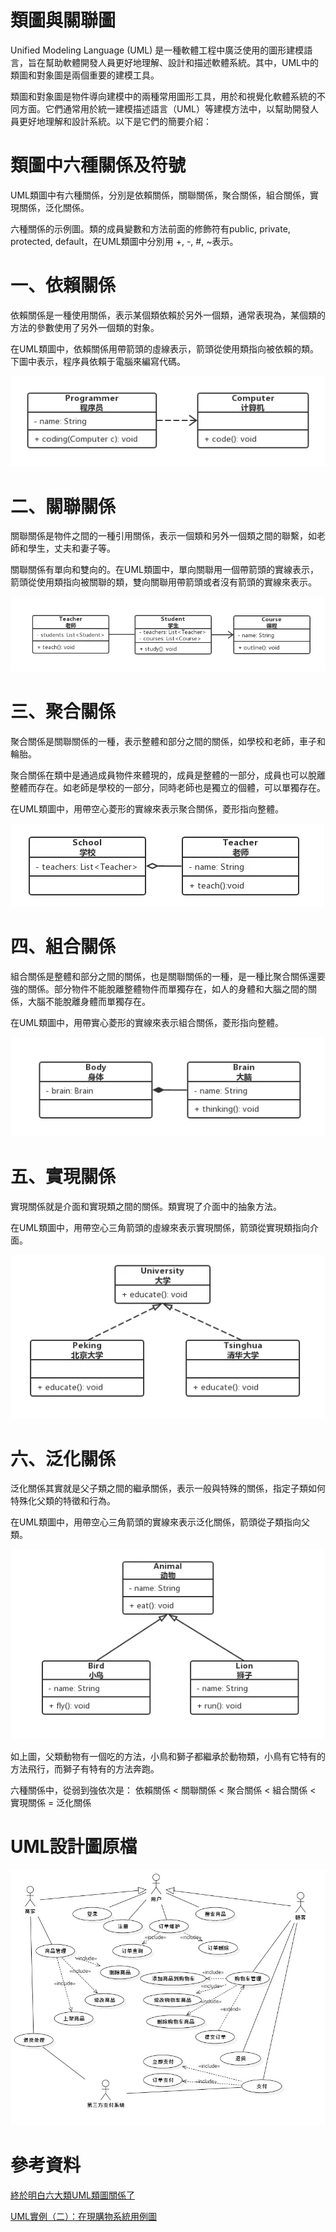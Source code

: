 # 類圖與關聯圖

Unified Modeling Language (UML) 是一種軟體工程中廣泛使用的圖形建模語言，旨在幫助軟體開發人員更好地理解、設計和描述軟體系統。其中，UML中的類圖和對象圖是兩個重要的建模工具。

類圖和對象圖是物件導向建模中的兩種常用圖形工具，用於和視覺化軟體系統的不同方面。它們通常用於統一建模描述語言（UML）等建模方法中，以幫助開發人員更好地理解和設計系統。以下是它們的簡要介紹：

# 類圖中六種關係及符號

UML類圖中有六種關係，分別是依賴關係，關聯關係，聚合關係，組合關係，實現關係，泛化關係。

六種關係的示例圖。類的成員變數和方法前面的修飾符有public, private, protected, default，在UML類圖中分別用 +, -, #, ~表示。

# 一、依賴關係

依賴關係是一種使用關係，表示某個類依賴於另外一個類，通常表現為，某個類的方法的參數使用了另外一個類的對象。

在UML類圖中，依賴關係用帶箭頭的虛線表示，箭頭從使用類指向被依賴的類。下圖中表示，程序員依賴于電腦來編寫代碼。

![image](https://github.com/11024153/Software/blob/main/one.jpg)

# 二、關聯關係

關聯關係是物件之間的一種引用關係，表示一個類和另外一個類之間的聯繫，如老師和學生，丈夫和妻子等。

關聯關係有單向和雙向的。在UML類圖中，單向關聯用一個帶箭頭的實線表示，箭頭從使用類指向被關聯的類，雙向關聯用帶箭頭或者沒有箭頭的實線來表示。

![image](https://github.com/11024153/Software/blob/main/two.jpg)

# 三、聚合關係

聚合關係是關聯關係的一種，表示整體和部分之間的關係，如學校和老師，車子和輪胎。

聚合關係在類中是通過成員物件來體現的，成員是整體的一部分，成員也可以脫離整體而存在。如老師是學校的一部分，同時老師也是獨立的個體，可以單獨存在。

在UML類圖中，用帶空心菱形的實線來表示聚合關係，菱形指向整體。

![image](https://github.com/11024153/Software/blob/main/three.jpg)

# 四、組合關係

組合關係是整體和部分之間的關係，也是關聯關係的一種，是一種比聚合關係還要強的關係。部分物件不能脫離整體物件而單獨存在，如人的身體和大腦之間的關係，大腦不能脫離身體而單獨存在。

在UML類圖中，用帶實心菱形的實線來表示組合關係，菱形指向整體。

![image](https://github.com/11024153/Software/blob/main/four.jpg)

# 五、實現關係

實現關係就是介面和實現類之間的關係。類實現了介面中的抽象方法。

在UML類圖中，用帶空心三角箭頭的虛線來表示實現關係，箭頭從實現類指向介面。

![image](https://github.com/11024153/Software/blob/main/five.jpg)

# 六、泛化關係

泛化關係其實就是父子類之間的繼承關係，表示一般與特殊的關係，指定子類如何特殊化父類的特徵和行為。

在UML類圖中，用帶空心三角箭頭的實線來表示泛化關係，箭頭從子類指向父類。

![image](https://github.com/11024153/Software/blob/main/six.jpg)

如上圖，父類動物有一個吃的方法，小鳥和獅子都繼承於動物類，小鳥有它特有的方法飛行，而獅子有特有的方法奔跑。

六種關係中，從弱到強依次是： 依賴關係 < 關聯關係 < 聚合關係 < 組合關係 < 實現關係 = 泛化關係

# UML設計圖原檔

![image](https://github.com/11024153/Software/blob/main/%E7%94%A8%E4%BE%8B.jpeg)

# 參考資料

[終於明白六大類UML類圖關係了](https://segmentfault.com/a/1190000021317534)

[UML實例（二）：在現購物系統用例圖](https://gitcode.csdn.net/65ed84b71a836825ed79c725.html?dp_token=eyJ0eXAiOiJKV1QiLCJhbGciOiJIUzI1NiJ9.eyJpZCI6NDAwNDA0LCJleHAiOjE3MjkxNTA5NjUsImlhdCI6MTcyODU0NjE2NSwidXNlcm5hbWUiOiJOYXNvblllaGZtIn0.8LFmq6l9ZAfJkIfOLc0M1ng3YjwSKCvQE8M7KxcddbA&spm=1001.2101.3001.6650.16&utm_medium=distribute.pc_relevant.none-task-blog-2%7Edefault%7EBlogCommendFromBaidu%7Eactivity-16-92119483-blog-116096436.235%5Ev43%5Econtrol&depth_1-utm_source=distribute.pc_relevant.none-task-blog-2%7Edefault%7EBlogCommendFromBaidu%7Eactivity-16-92119483-blog-116096436.235%5Ev43%5Econtrol)

